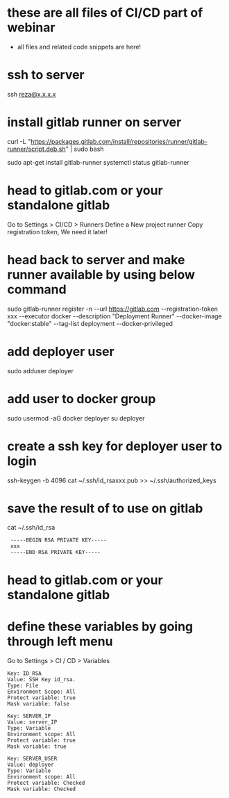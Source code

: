# these are all files of  CI/CD part of webinar
* all files and related code snippets are here!

# ssh to server
ssh reza@x.x.x.x

# install gitlab runner on server
curl -L "https://packages.gitlab.com/install/repositories/runner/gitlab-runner/script.deb.sh" | sudo bash

sudo apt-get install gitlab-runner
systemctl status gitlab-runner

# head to gitlab.com or your standalone gitlab
 Go to Settings > CI/CD > Runners
 Define a New project runner
 Copy registration token, We need it later!

# head back to server and make runner available by using below command
sudo gitlab-runner register -n --url https://gitlab.com --registration-token xxx --executor docker --description "Deployment Runner" --docker-image "docker:stable" --tag-list deployment --docker-privileged

# add deployer user 
sudo adduser deployer

# add user to docker group
sudo usermod -aG docker deployer
su deployer

# create a ssh key for deployer user to login
ssh-keygen -b 4096
cat ~/.ssh/id_rsaxxx.pub >> ~/.ssh/authorized_keys

# save the result of to use on gitlab
cat ~/.ssh/id_rsa

```
 -----BEGIN RSA PRIVATE KEY-----
 xxx
 -----END RSA PRIVATE KEY-----

```

# head to gitlab.com or your standalone gitlab
# define these variables by going through left menu

Go to Settings > CI / CD > Variables

    Key: ID_RSA
    Value: SSH Key id_rsa.
    Type: File
    Environment Scope: All 
    Protect variable: true
    Mask variable: false

    Key: SERVER_IP
    Value: server_IP
    Type: Variable
    Environment scope: All 
    Protect variable: true
    Mask variable: true

    Key: SERVER_USER
    Value: deployer
    Type: Variable
    Environment scope: All 
    Protect variable: Checked
    Mask variable: Checked
